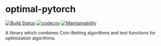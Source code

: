 # optimal-pytorch

[![Build Status][build-image]][build-url]
[![codecov](https://codecov.io/gh/Nicolaus93/coin_betting/branch/master/graph/badge.svg)](https://codecov.io/gh/Nicolaus93/coin_betting)
[![Maintainability](https://api.codeclimate.com/v1/badges/62dcc62f012165d75a7f/maintainability)](https://codeclimate.com/github/Nicolaus93/coin_betting/maintainability)


<!-- Badges -->
[build-image]: https://github.com/Nicolaus93/coin_betting/workflows/build.yml/badge.svg
[build-url]: https://github.com/Nicolaus93/coin_betting/actions/workflows/build.yml


A library which combines Coin-Betting algorithms and test functions for optimization algorithms.
